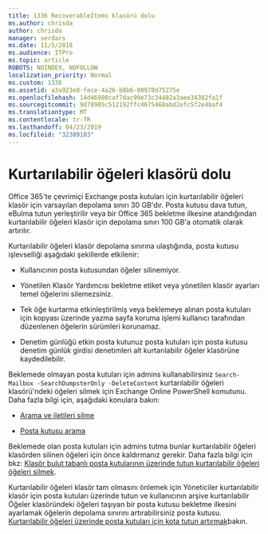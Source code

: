 ```yaml
---
title: 1336 RecoverableItems klasörü dolu
ms.author: chrisda
author: chrisda
manager: serdars
ms.date: 11/5/2018
ms.audience: ITPro
ms.topic: article
ROBOTS: NOINDEX, NOFOLLOW
localization_priority: Normal
ms.custom: 1336
ms.assetid: a3a923e8-fece-4a26-b8b6-00970d75275e
ms.openlocfilehash: 14d46980caf7dac90e73c34482a3aee34382fa1f
ms.sourcegitcommit: 9d78905c512192ffc4675468abd2efc5f2e4baf4
ms.translationtype: MT
ms.contentlocale: tr-TR
ms.lasthandoff: 04/23/2019
ms.locfileid: "32389103"
---
```

# <a name="the-recoverable-items-folder-is-full"></a>Kurtarılabilir öğeleri klasörü dolu

Office 365'te çevrimiçi Exchange posta kutuları için kurtarılabilir öğeleri klasör için varsayılan depolama sınırı 30 GB'dır. Posta kutusu dava tutun, eBulma tutun yerleştirilir veya bir Office 365 bekletme ilkesine atandığından kurtarılabilir öğeleri klasör için depolama sınırı 100 GB'a otomatik olarak artırılır.

Kurtarılabilir öğeleri klasör depolama sınırına ulaştığında, posta kutusu işlevselliği aşağıdaki şekillerde etkilenir:

- Kullanıcının posta kutusundan öğeler silinemiyor.

- Yönetilen Klasör Yardımcısı bekletme etiket veya yönetilen klasör ayarları temel öğelerini silemezsiniz.

- Tek öğe kurtarma etkinleştirilmiş veya beklemeye alınan posta kutuları için kopyası üzerinde yazma sayfa koruma işlemi kullanıcı tarafından düzenlenen öğelerin sürümleri korunamaz.

- Denetim günlüğü etkin posta kutunuz posta kutuları için posta kutusu denetim günlük girdisi denetimleri alt kurtarılabilir öğeler klasörüne kaydedilebilir.

Beklemede olmayan posta kutuları için admins kullanabilirsiniz `Search-Mailbox -SearchDumpsterOnly -DeleteContent` kurtarılabilir öğeleri klasörü'ndeki öğeleri silmek için Exchange Online PowerShell komutunu. Daha fazla bilgi için, aşağıdaki konulara bakın: 

- [Arama ve iletileri silme](https://docs.microsoft.com/office365/securitycompliance/search-for-and-delete-messagesadmin-help)

- [Posta kutusu arama](https://docs.microsoft.com/powershell/module/exchange/mailboxes/Search-Mailbox)

Beklemede olan posta kutuları için admins tutma bunlar kurtarılabilir öğeleri klasörden silinen öğeleri için önce kaldırmanız gerekir. Daha fazla bilgi için bkz: [Klasör bulut tabanlı posta kutularının üzerinde tutun kurtarılabilir öğeleri öğeleri silmek](https://docs.microsoft.com/office365/securitycompliance/delete-items-in-the-recoverable-items-folder-of-mailboxes-on-hold).

Kurtarılabilir öğeleri klasör tam olmasını önlemek için Yöneticiler kurtarılabilir klasör için posta kutuları üzerinde tutun ve kullanıcının arşive kurtarılabilir Öğeler klasöründeki öğeleri taşıyan bir posta kutusu bekletme ilkesini ayarlamak öğelerin depolama sınırını artırabilirsiniz posta kutusu. [Kurtarılabilir öğeleri üzerinde posta kutuları için kota tutun artırmak](https://docs.microsoft.com/office365/securitycompliance/increase-the-recoverable-quota-for-mailboxes-on-hold)bakın.
